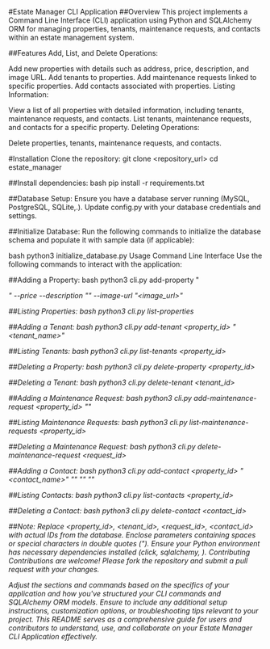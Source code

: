 #Estate Manager CLI Application
##Overview
This project implements a Command Line Interface (CLI) application using Python and SQLAlchemy ORM for managing properties, tenants, maintenance requests, and contacts within an estate management system.

##Features
Add, List, and Delete Operations:

Add new properties with details such as address, price, description, and image URL.
Add tenants to properties.
Add maintenance requests linked to specific properties.
Add contacts associated with properties.
Listing Information:

View a list of all properties with detailed information, including tenants, maintenance requests, and contacts.
List tenants, maintenance requests, and contacts for a specific property.
Deleting Operations:

Delete properties, tenants, maintenance requests, and contacts.

#Installation
Clone the repository:
git clone <repository_url>
cd estate_manager

##Install dependencies:
bash
pip install -r requirements.txt

##Database Setup:
Ensure you have a database server running (MySQL, PostgreSQL, SQLite,.).
Update config.py with your database credentials and settings.

##Initialize Database:
Run the following commands to initialize the database schema and populate it with sample data (if applicable):

bash
python3 initialize_database.py
Usage
Command Line Interface
Use the following commands to interact with the application:

##Adding a Property:
bash
python3 cli.py add-property "<address>" --price <price> --description "<description>" --image-url "<image_url>"

##Listing Properties:
bash
python3 cli.py list-properties

##Adding a Tenant:
bash
python3 cli.py add-tenant <property_id> "<tenant_name>"

##Listing Tenants:
bash
python3 cli.py list-tenants <property_id>

##Deleting a Property:
bash
python3 cli.py delete-property <property_id>

##Deleting a Tenant:
bash
python3 cli.py delete-tenant <tenant_id>

##Adding a Maintenance Request:
bash
python3 cli.py add-maintenance-request <property_id> "<description>"

##Listing Maintenance Requests:
bash
python3 cli.py list-maintenance-requests <property_id>

##Deleting a Maintenance Request:
bash
python3 cli.py delete-maintenance-request <request_id>

##Adding a Contact:
bash
python3 cli.py add-contact <property_id> "<contact_name>" "<phone>" "<email>" "<role>"

##Listing Contacts:
bash
python3 cli.py list-contacts <property_id>

##Deleting a Contact:
bash
python3 cli.py delete-contact <contact_id>

##Note:
Replace <property_id>, <tenant_id>, <request_id>, <contact_id> with actual IDs from the database.
Enclose parameters containing spaces or special characters in double quotes (").
Ensure your Python environment has necessary dependencies installed (click, sqlalchemy, 
).
Contributing
Contributions are welcome! Please fork the repository and submit a pull request with your changes.


Adjust the sections and commands based on the specifics of your application and how you've structured your CLI commands and SQLAlchemy ORM models. Ensure to include any additional setup instructions, customization options, or troubleshooting tips relevant to your project. This README serves as a comprehensive guide for users and contributors to understand, use, and collaborate on your Estate Manager CLI Application effectively.